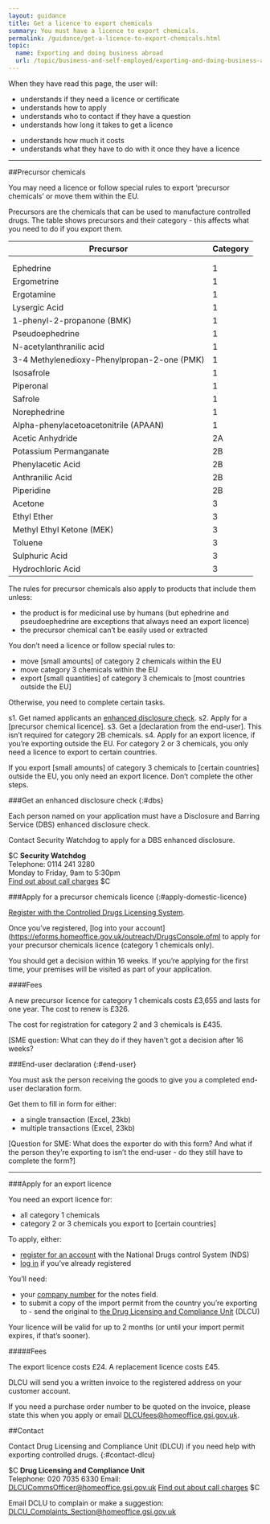 ```yaml
---
layout: guidance
title: Get a licence to export chemicals
summary: You must have a licence to export chemicals.
permalink: /guidance/get-a-licence-to-export-chemicals.html
topic:
  name: Exporting and doing business abroad
  url: /topic/business-and-self-employed/exporting-and-doing-business-abroad.html
---
```


When they have read this page, the user will:

- understands if they need a licence or certificate
- understands how to apply
- understands who to contact if they have a question
- understands how long it takes to get a licence
* understands how much it costs
* understands what they have to do with it once they have a licence
---
##Precursor chemicals

You may need a licence or follow special rules to export ‘precursor chemicals’ or move them within the EU. 

Precursors are the chemicals that can be used to manufacture controlled drugs. The table shows precursors and their category - this affects what you need to do if you export them.


| Precursor                                   | Category |
|---------------------------------------------|----------|
|                                             |          |
|                                             |          |
| Ephedrine                                   | 1        |
| Ergometrine                                 | 1        |
| Ergotamine                                  | 1        |
| Lysergic Acid                               | 1        |
| 1-phenyl-2-propanone (BMK)                  | 1        |
| Pseudoephedrine                             | 1        |
| N-acetylanthranilic acid                    | 1        |
| 3-4 Methylenedioxy-Phenylpropan-2-one (PMK) | 1        |
| Isosafrole                                  | 1        |
| Piperonal                                   | 1        |
| Safrole                                     | 1        |
| Norephedrine                                | 1        |
| Alpha-phenylacetoacetonitrile (APAAN)       | 1        |
| Acetic Anhydride                            | 2A       |
| Potassium Permanganate                      | 2B       |
| Phenylacetic Acid                           | 2B       |
| Anthranilic Acid                            | 2B       |
| Piperidine                                  | 2B       |
| Acetone                                     | 3        |
| Ethyl Ether                                 | 3        |
| Methyl Ethyl Ketone (MEK)                   | 3        |
| Toluene                                     | 3        |
| Sulphuric Acid                              | 3        |
| Hydrochloric Acid                           | 3        |

The rules for precursor chemicals also apply to products that include them unless:

- the product is for medicinal use by humans (but ephedrine and pseudoephedrine are exceptions that always need an export licence)
- the precursor chemical can’t be easily used or extracted 

You don’t need a licence or follow special rules to:

- move [small amounts] of category 2 chemicals within the EU
- move category 3 chemicals within the EU
- export [small quantities] of category 3 chemicals to [most countries outside the EU] 

Otherwise, you need to complete certain tasks.

s1. Get named applicants an [enhanced disclosure check](#dbs).
s2. Apply for a [precursor chemical licence].
s3. Get a [declaration from the end-user]. This isn’t required for category 2B chemicals.
s4. Apply for an export licence, if you’re exporting outside the EU. For category 2 or 3 chemicals, you only need a licence to export to certain countries.

If you export [small amounts] of category 3 chemicals to [certain countries] outside the EU, you only need an export licence. Don’t complete the other steps.

###Get an enhanced disclosure check
{:#dbs}

Each person named on your application must have a Disclosure and Barring Service (DBS) enhanced disclosure check. 

Contact Security Watchdog to apply for a DBS enhanced disclosure.

$C
**Security Watchdog**  
Telephone: 0114 241 3280  
Monday to Friday, 9am to 5:30pm  
[Find out about call charges](/call-charges)
$C

###Apply for a precursor chemicals licence
{:#apply-domestic-licence}

[Register with the Controlled Drugs Licensing System](https://eforms.homeoffice.gov.uk/outreach/drugs_registration.ofml). 

Once you’ve registered, [log into your account](https://eforms.homeoffice.gov.uk/outreach/DrugsConsole.ofml  to apply for your precursor chemicals licence (category 1 chemicals only).

You should get a decision within 16 weeks. If you’re applying for the first time, your premises will be visited as part of your application.

####Fees

A new precursor licence for category 1 chemicals costs £3,655 and lasts for one year. The cost to renew is £326. 

The cost for registration for category 2 and 3 chemicals is £435.

[SME question: What can they do if they haven't got a decision after 16 weeks?

###End-user declaration
{:#end-user}

You must ask the person receiving the goods to give you a completed end-user declaration form.

Get them to fill in form for either:

- a single transaction (Excel, 23kb)
- multiple transactions (Excel, 23kb)

[Question for SME: What does the exporter do with this form? And what if the person they’re exporting to isn’t the end-user - do they still have to complete the form?]

---
###Apply for an export licence

You need an export licence for:

- all category 1 chemicals
- category 2 or 3 chemicals you export to [certain countries]

To apply, either:

- [register for an account](https://dlcu.homeoffice.gov.uk/UserRegForm.aspx) with the National Drugs control System (NDS)
- [log in](https://dlcu.homeoffice.gov.uk/Login.aspx) if you’ve already registered

You’ll need:

- your [company number](https://www.gov.uk/get-information-about-a-company) for the notes field.
- to submit a copy of the import permit from the country you’re exporting to - send the original to [the Drug Licensing and Compliance Unit](#contact-dlcu) (DLCU)

Your licence will be valid for up to 2 months (or until your import permit expires, if that’s sooner).

#####Fees

The export licence costs £24. A replacement licence costs £45.

DLCU will send you a written invoice to the registered address on your customer account.

If you need a purchase order number to be quoted on the invoice, please state this when you apply or email [DLCUfees@homeoffice.gsi.gov.uk](DLCUCommsOfficer@homeoffice.gsi.gov.uk).

##Contact

Contact Drug Licensing and Compliance Unit (DLCU) if you need help with exporting controlled drugs.
{:#contact-dlcu}

$C
**Drug Licensing and Compliance Unit**  
Telephone: 020 7035 6330
Email: [DLCUCommsOfficer@homeoffice.gsi.gov.uk](Mailto:DLCUCommsOfficer@homeoffice.gsi.gov.uk)
[Find out about call charges](/call-charges)
$C

Email DCLU to complain or make a suggestion: DLCU_Complaints_Section@homeoffice.gsi.gov.uk 
